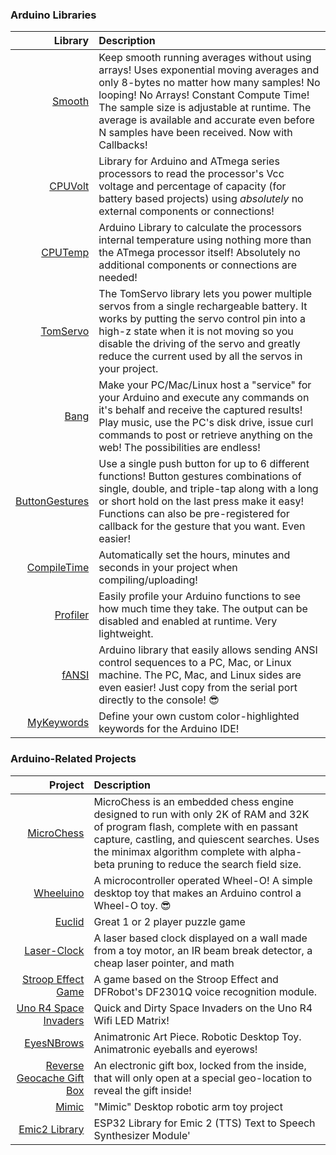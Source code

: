 ### Arduino Libraries
| **Library** | **Description** |
|---------------:|:-----------------------------------------------------|
| [Smooth](https://guthub.com/ripred/Smooth) | Keep smooth running averages without using arrays! Uses exponential moving averages and only 8-bytes no matter how many samples! No looping! No Arrays! Constant Compute Time! The sample size is adjustable at runtime. The average is available and accurate even before N samples have been received. Now with Callbacks! |
| [CPUVolt](https://guthub.com/ripred/CPUVolt) | Library for Arduino and ATmega series processors to read the processor's Vcc voltage and percentage of capacity (for battery based projects) using *absolutely* no external components or connections! |
| [CPUTemp](https://guthub.com/ripred/CPUTemp) | Arduino Library to calculate the processors internal temperature using nothing more than the ATmega processor itself! Absolutely no additional components or connections are needed! |
| [TomServo](https://guthub.com/ripred/TomServo) | The TomServo library lets you power multiple servos from a single rechargeable battery. It works by putting the servo control pin into a high-z state when it is not moving so you disable the driving of the servo and greatly reduce the current used by all the servos in your project. |
| [Bang](https://guthub.com/ripred/Bang) | Make your PC/Mac/Linux host a "service" for your Arduino and execute any commands on it's behalf and receive the captured results! Play music, use the PC's disk drive, issue curl commands to post or retrieve anything on the web! The possibilities are endless! |
| [ButtonGestures](https://guthub.com/ripred/ButtonGestures) | Use a single push button for up to 6 different functions! Button gestures combinations of single, double, and triple-tap along with a long or short hold on the last press make it easy! Functions can also be pre-registered for callback for the gesture that you want. Even easier! |
| [CompileTime](https://guthub.com/ripred/CompileTime) | Automatically set the hours, minutes and seconds in your project when compiling/uploading! |
| [Profiler](https://guthub.com/ripred/Profiler) | Easily profile your Arduino functions to see how much time they take. The output can be disabled and enabled at runtime. Very lightweight. |
| [fANSI](https://guthub.com/ripred/fANSI) | Arduino library that easily allows sending ANSI control sequences to a PC, Mac, or Linux machine. The PC, Mac, and Linux sides are even easier! Just copy from the serial port directly to the console! 😎 |
| [MyKeywords](https://guthub.com/ripred/MyKeywords) | Define your own custom color-highlighted keywords for the Arduino IDE! |

### Arduino-Related Projects
| **Project** | **Description** |
|---------------:|:-----------------------------------------------------|
| [MicroChess](https://github.com/ripred/MicroChess) | MicroChess is an embedded chess engine designed to run with only 2K of RAM and 32K of program flash, complete with en passant capture, castling, and quiescent searches. Uses the minimax algorithm complete with alpha-beta pruning to reduce the search field size.|
| [Wheeluino](https://github.com/ripred/Wheeluino) | A microcontroller operated Wheel-O! A simple desktop toy that makes an Arduino control a Wheel-O toy. 😎  |
| [Euclid](https://github.com/ripred/Euclid) | Great 1 or 2 player puzzle game |
| [Laser-Clock](https://github.com/ripred/Laser-Clock) |  A laser based clock displayed on a wall made from a toy motor, an IR beam break detector, a cheap laser pointer, and math  |
| [Stroop Effect Game](https://github.com/ripred/StroopEffect) | A game based on the Stroop Effect and DFRobot's DF2301Q voice recognition module.  |
| [Uno R4 Space Invaders](https://github.com/ripred/Uno_R4_Space_Invaders) | Quick and Dirty Space Invaders on the Uno R4 Wifi LED Matrix!  |
| [EyesNBrows](https://github.com/ripred/EyesAndBrows) |  Animatronic Art Piece. Robotic Desktop Toy. Animatronic eyeballs and eyerows!  |
| [Reverse Geocache Gift Box](https://github.com/ripred/Reverse_Geocache_Box) |  An electronic gift box, locked from the inside, that will only open at a special geo-location to reveal the gift inside!  |
| [Mimic](https://github.com/ripred/Mimic) | "Mimic" Desktop robotic arm toy project |
| [Emic2 Library](https://github.com/ripred/ESP32Emic2) |  ESP32 Library for Emic 2 (TTS) Text to Speech Synthesizer Module'  |

